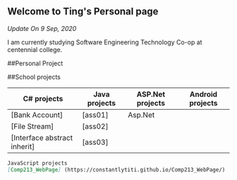 ## Welcome to Ting's Personal page

<em>Update On 9 Sep, 2020</em>

I am currently studying Software Engineering Technology Co-op at centennial college. 

 
##Personal Project

##School projects

C# projects |  Java projects | ASP.Net projects| Android projects
---------------|--------------|--------------|----------
[Bank Account] | [ass01] | Asp.Net
[File Stream] |  [ass02] |
[Interface abstract inherit] |  [ass03] |


```markdown
JavaScript projects
[Comp213_WebPage] (https://constantlytiti.github.io/Comp213_WebPage/)

```
